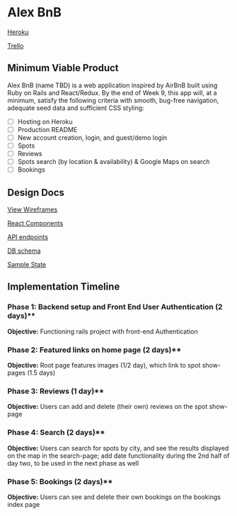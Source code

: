 # Alex BnB

[Heroku](https://airbikeapp.herokuapp.com/#/)

[Trello](https://trello.com/b/OubwossE/full-stack)

## Minimum Viable Product

Alex BnB (name TBD) is a web application inspired by AirBnB built using Ruby on Rails and React/Redux. By the end of Week 9, this app will, at a minimum, satisfy the following criteria with smooth, bug-free navigation, adequate seed data and sufficient CSS styling:

- [ ] Hosting on Heroku
- [ ] Production README
- [ ] New account creation, login, and guest/demo login
- [ ] Spots
- [ ] Reviews
- [ ] Spots search (by location & availability) & Google Maps on search
- [ ] Bookings

## Design Docs

[View Wireframes](wireframes)

[React Components](component-hierarchy.md)

[API endpoints](api-endpoints.md)

[DB schema](schema.md)

[Sample State](sample-state.md)

## Implementation Timeline

### Phase 1: Backend setup and Front End User Authentication (2 days)**

**Objective:** Functioning rails project with front-end Authentication

### Phase 2: Featured links on home page (2 days)**

**Objective:** Root page features images (1/2 day), which link to spot show-pages (1.5 days)

### Phase 3: Reviews (1 day)**

**Objective:** Users can add and delete (their own) reviews on the spot show-page

### Phase 4: Search (2 days)**

**Objective:** Users can search for spots by city, and see the results displayed on the map in the search-page; add date functionality during the 2nd half of day two, to be used in the next phase as well

### Phase 5: Bookings (2 days)**

**Objective:** Users can see and delete their own bookings on the bookings index page
